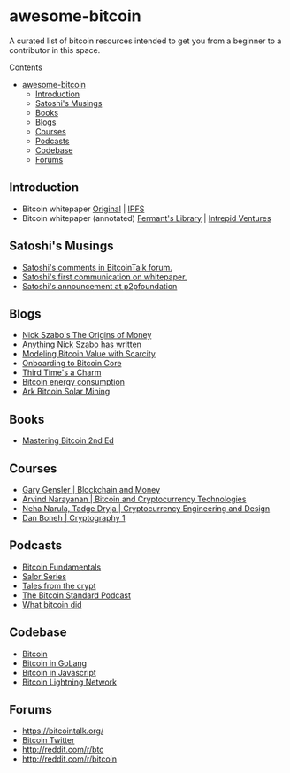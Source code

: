 # awesome-bitcoin
A curated list of bitcoin resources intended to get you from a beginner to a contributor in this space.

Contents
- [awesome-bitcoin](#awesome-bitcoin)
  - [Introduction](#introduction)
  - [Satoshi's Musings](#satoshis-musings)
  - [Books](#books)
  - [Blogs](#blogs)
  - [Courses](#courses)
  - [Podcasts](#podcasts)
  - [Codebase](#codebase)
  - [Forums](#forums)

## Introduction

* Bitcoin whitepaper [Original](https://www.metzdowd.com/pipermail/cryptography/2008-October/014810.html) | [IPFS](https://gateway.ipfs.io/ipfs/QmRA3NWM82ZGynMbYzAgYTSXCVM14Wx1RZ8fKP42G6gjgj)
* Bitcoin whitepaper (annotated) [Fermant's Library](https://fermatslibrary.com/s/bitcoin) | [Intrepid Ventures](https://static1.squarespace.com/static/567bb4f069a91a95348fa0b2/t/5cd27c8bb208fcb3a45d2196/1557298317565/Intrepid+Ventures+Bitcoin+White+Paper+Made+Simple.pdf)

## Satoshi's Musings
* [Satoshi's comments in BitcoinTalk forum.](https://bitcointalk.org/index.php?action=profile;u=3;sa=showPosts;start=520)
* [Satoshi's first communication on whitepaper.](https://www.metzdowd.com/pipermail/cryptography/2008-October/014810.html)
* [Satoshi's announcement at p2pfoundation](http://p2pfoundation.ning.com/forum/topics/bitcoin-open-source?xg_source=activity)

## Blogs
* [Nick Szabo's The Origins of Money](https://nakamotoinstitute.org/shelling-out/)
* [Anything Nick Szabo has written](http://unenumerated.blogspot.com/)
* [Modeling Bitcoin Value with Scarcity](https://medium.com/@100trillionUSD)
* [Onboarding to Bitcoin Core](https://medium.com/@amitiu/onboarding-to-bitcoin-core-7c1a83b20365)
* [Third Time's a Charm](https://voluntarymind.com/bitcoin/third-time-is-the-charm/)
* [Bitcoin energy consumption](https://hbr.org/2021/05/how-much-energy-does-bitcoin-actually-consume)
* [Ark Bitcoin Solar Mining](https://github.com/ARKInvest/SolarBatteryBitcoin)

## Books
* [Mastering Bitcoin 2nd Ed](https://github.com/bitcoinbook/bitcoinbook)

## Courses
* [Gary Gensler | Blockchain and Money](https://ocw.mit.edu/courses/sloan-school-of-management/15-s12-blockchain-and-money-fall-2018/)
* [Arvind Narayanan | Bitcoin and Cryptocurrency Technologies](https://www.coursera.org/learn/cryptocurrency)
* [Neha Narula, Tadge Dryja | Cryptocurrency Engineering and Design](https://ocw.mit.edu/courses/media-arts-and-sciences/mas-s62-cryptocurrency-engineering-and-design-spring-2018/)
* [Dan Boneh | Cryptography 1](https://www.coursera.org/learn/crypto)


## Podcasts
* [Bitcoin Fundamentals](https://www.theinvestorspodcast.com/bitcoin-fundamentals/)
* [Salor Series](https://www.youtube.com/playlist?list=PLLhllQv4VfFZQd4tNO6pQcyWCLS4KICHc)
* [Tales from the crypt](https://talesfromthecrypt.libsyn.com/)
* [The Bitcoin Standard Podcast](https://saifedean.com/podcast/)
* [What bitcoin did](https://www.whatbitcoindid.com/)

## Codebase
* [Bitcoin](https://github.com/bitcoin/bitcoin)
* [Bitcoin in GoLang](https://github.com/btcsuite/btcd)
* [Bitcoin in Javascript](https://github.com/moneybutton/yours-bitcoin)
* [Bitcoin Lightning Network](https://github.com/lightningnetwork/lnd)

## Forums
* https://bitcointalk.org/
* [Bitcoin Twitter](https://twitter.com/search?q=bitcoin&src=typed_query)
* http://reddit.com/r/btc
* http://reddit.com/r/bitcoin
